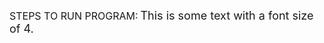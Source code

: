 <span style="font-size: 16px;">STEPS TO RUN PROGRAM:</span>
<font size="4">This is some text with a font size of 4.</font>
